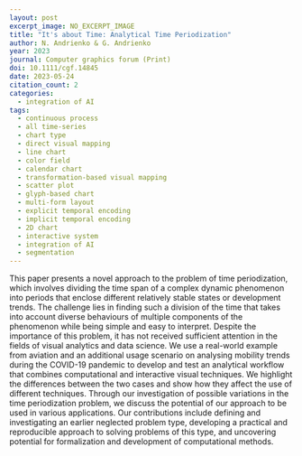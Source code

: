 ```yaml
---
layout: post
excerpt_image: NO_EXCERPT_IMAGE
title: "It's about Time: Analytical Time Periodization"
author: N. Andrienko & G. Andrienko
year: 2023
journal: Computer graphics forum (Print)
doi: 10.1111/cgf.14845
date: 2023-05-24
citation_count: 2
categories:
  - integration of AI
tags:
  - continuous process
  - all time-series
  - chart type
  - direct visual mapping
  - line chart
  - color field
  - calendar chart
  - transformation-based visual mapping
  - scatter plot
  - glyph-based chart
  - multi-form layout
  - explicit temporal encoding
  - implicit temporal encoding
  - 2D chart
  - interactive system
  - integration of AI
  - segmentation
---
```

This paper presents a novel approach to the problem of time periodization, which involves dividing the time span of a complex dynamic phenomenon into periods that enclose different relatively stable states or development trends. The challenge lies in finding such a division of the time that takes into account diverse behaviours of multiple components of the phenomenon while being simple and easy to interpret. Despite the importance of this problem, it has not received sufficient attention in the fields of visual analytics and data science. We use a real-world example from aviation and an additional usage scenario on analysing mobility trends during the COVID-19 pandemic to develop and test an analytical workflow that combines computational and interactive visual techniques. We highlight the differences between the two cases and show how they affect the use of different techniques. Through our investigation of possible variations in the time periodization problem, we discuss the potential of our approach to be used in various applications. Our contributions include defining and investigating an earlier neglected problem type, developing a practical and reproducible approach to solving problems of this type, and uncovering potential for formalization and development of computational methods.
